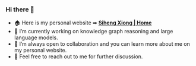### Hi there 👋
- 🏠 Here is my personal website ➡ [**Siheng Xiong | Home**](https://xiongsiheng.github.io/)
- 🔭 I’m currently working on knowledge graph reasoning and large language models.
- 👯 I’m always open to collaboration and you can learn more about me on my personal website.
- 💬 Feel free to reach out to me for further discussion.

<!--
**xiongsiheng/xiongsiheng** is a ✨ _special_ ✨ repository because its `README.md` (this file) appears on your GitHub profile.

Here are some ideas to get you started:

- 🔭 I’m currently working on ...
- 🌱 I’m currently learning ...
- 👯 I’m looking to collaborate on ...
- 🤔 I’m looking for help with ...
- 💬 Ask me about ...
- 📫 How to reach me: ...
- 😄 Pronouns: ...
- ⚡ Fun fact: ...
-->
